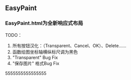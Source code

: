 ## EasyPaint

### EasyPaint.html为全新响应式布局

TODO：
1. 所有按钮汉化：（Transparent、Cancel、OK）、Delete…… 
2. 函数绘图坐标轴横纵标尺调为黑色 
3. "Transparent" Bug Fix 
4. "保存图片" 格式Bug Fix

5555555555555555